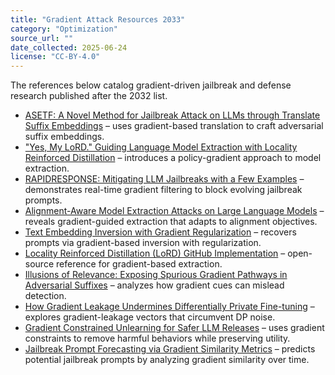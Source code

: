 ```yaml
---
title: "Gradient Attack Resources 2033"
category: "Optimization"
source_url: ""
date_collected: 2025-06-24
license: "CC-BY-4.0"
---
```


The references below catalog gradient-driven jailbreak and defense research published after the 2032 list.

- [ASETF: A Novel Method for Jailbreak Attack on LLMs through Translate Suffix Embeddings](https://arxiv.org/abs/2402.16006) – uses gradient-based translation to craft adversarial suffix embeddings.
- ["Yes, My LoRD." Guiding Language Model Extraction with Locality Reinforced Distillation](https://arxiv.org/abs/2409.02718) – introduces a policy-gradient approach to model extraction.
- [RAPIDRESPONSE: Mitigating LLM Jailbreaks with a Few Examples](https://arxiv.org/abs/2411.07494) – demonstrates real-time gradient filtering to block evolving jailbreak prompts.
- [Alignment-Aware Model Extraction Attacks on Large Language Models](https://arxiv.org/abs/2409.02718v1) – reveals gradient-guided extraction that adapts to alignment objectives.
- [Text Embedding Inversion with Gradient Regularization](https://arxiv.org/abs/2401.12192) – recovers prompts via gradient-based inversion with regularization.
- [Locality Reinforced Distillation (LoRD) GitHub Implementation](https://github.com/liangzid/LoRD-MEA) – open-source reference for gradient-based extraction.
- [Illusions of Relevance: Exposing Spurious Gradient Pathways in Adversarial Suffixes](https://arxiv.org/abs/2501.18536) – analyzes how gradient cues can mislead detection.
- [How Gradient Leakage Undermines Differentially Private Fine-tuning](https://arxiv.org/abs/2410.04884) – explores gradient-leakage vectors that circumvent DP noise.
- [Gradient Constrained Unlearning for Safer LLM Releases](https://arxiv.org/abs/2412.06609) – uses gradient constraints to remove harmful behaviors while preserving utility.
- [Jailbreak Prompt Forecasting via Gradient Similarity Metrics](https://arxiv.org/abs/2412.08977) – predicts potential jailbreak prompts by analyzing gradient similarity over time.
